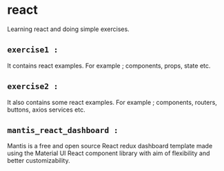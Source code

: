 # react
Learning react and doing simple exercises.

## `exercise1 :`
It contains react examples. For example ; components, props, state etc.


## `exercise2 :`
It also contains some react examples. For example ; components, routers, buttons, axios services etc.


## `mantis_react_dashboard :` 
Mantis is a free and open source React redux dashboard template made using the Material UI React component library with aim of flexibility and better customizability.



